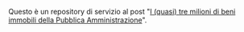 Questo è un repository di servizio al post "[I (quasi) tre milioni di beni immobili della Pubblica Amministrazione](https://aborruso.github.io/posts/beni_immobili_pubblica_amministrazione/#analisi-geografica-dei-dati)".
